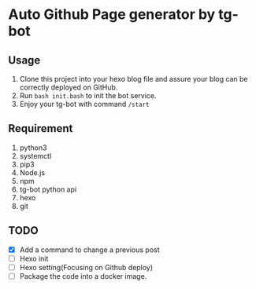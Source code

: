 # Auto Github Page generator by tg-bot
## Usage
1. Clone this project into your hexo blog file and assure your blog can be correctly deployed on GitHub.
2. Run `bash init.bash` to init the bot service.
3. Enjoy your tg-bot with command `/start`


## Requirement
1. python3
2. systemctl
3. pip3
4. Node.js
5. npm
6. tg-bot python api
7. hexo
8. git

## TODO
- [x] Add a command to change a previous post
- [ ] Hexo init 
- [ ] Hexo setting(Focusing on Github deploy)
- [ ] Package the code into a docker image.